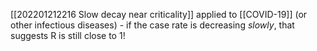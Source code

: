 [[202201212216 Slow decay near criticality]] applied to [[COVID-19]]  (or other infectious diseases) - if the case rate is decreasing *slowly*, that suggests R is still close to 1!